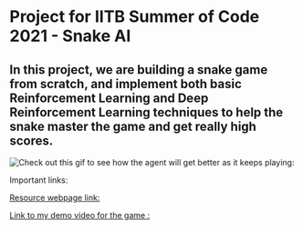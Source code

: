 # Project for IITB Summer of Code 2021 - Snake AI

## In this project, we are building a snake game from scratch, and implement both basic Reinforcement Learning and Deep Reinforcement Learning techniques to help the snake master the game and get really high scores.

![Check out this gif to see how the agent will get better as it keeps playing:](https://drive.google.com/file/d/1MnOe8JvfhyjQLZEXpKmxDtKR1B8MJKY7/view?usp=sharing)

Important links:

[Resource webpage link:](https://www.notion.so/SOC-Snake-AI-Project-471ff57983a24f749ca0ec08df8c9472)

[Link to my demo video for the game :](https://drive.google.com/file/d/1AwzIKlioTHutlSaIQ4TMpIIDqLMYU6VE/view?usp=sharing)